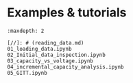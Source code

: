 # Examples & tutorials

```{toctree}
:maxdepth: 2

[//]: # (reading_data.md)
01_loading_data.ipynb
02_Initial_data_inspection.ipynb
03_capacity_vs_voltage.ipynb
04_incremental_capacity_analysis.ipynb
05_GITT.ipynb

```
